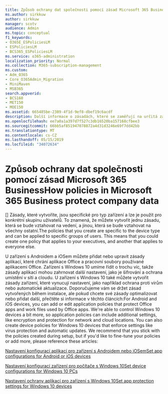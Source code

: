 ```yaml
---
title: Způsob ochrany dat společnosti pomocí zásad Microsoft 365 Business
ms.author: sirkkuw
author: sirkkuw
manager: scotv
audience: Admin
ms.topic: conceptual
f1_keywords:
- O365E_ESPoliciesLM
- ESPoliciesLM
- BCS365_ESPoliciesLM
ms.service: o365-administration
localization_priority: Normal
ms.collection: M365-subscription-management
ms.custom:
- Adm_O365
- Core_O365Admin_Migration
- MiniMaven
- MSB365
search.appverid:
- BCS160
- MET150
- MOE150
ms.assetid: 665485be-2389-4f1d-9ef8-dbef19c6acdf
description: Další informace o zásadách, které se zaměřují na určitá zařízení a skupin zabezpečení k ochraně dat společnosti v osobních zařízeních uživatele.
ms.openlocfilehash: ee7a0a1a397d7f527c3db16520ba157168cfbee3
ms.sourcegitcommit: 66bb5af851947078872a4d31d3246e69f7dd42bb
ms.translationtype: MT
ms.contentlocale: cs-CZ
ms.lasthandoff: 05/15/2019
ms.locfileid: "34072634"
---
```

# <a name="how-policies-in-microsoft-365-business-protect-company-data"></a><span data-ttu-id="17ec7-103">Způsob ochrany dat společnosti pomocí zásad Microsoft 365 Business</span><span class="sxs-lookup"><span data-stu-id="17ec7-103">How policies in Microsoft 365 Business protect company data</span></span>

<span data-ttu-id="17ec7-p101">[] Zásady, které vytvoříte, jsou specifické pro typ zařízení a lze je použít pro konkrétní skupinu uživatelů. To znamená, že můžete vytvořit jednu zásadu, která se bude vztahovat na vedení, a jinou, která se bude vztahovat na všechny ostatní.</span><span class="sxs-lookup"><span data-stu-id="17ec7-p101">The policies that you create are specific to the device type and can be applied to specific groups of users. This means that you could create one policy that applies to your executives, and another that applies to everyone else.</span></span>
  
<span data-ttu-id="17ec7-p102">U zařízení s Androidem a iOSem můžete přidat nebo upravit zásady aplikací, které chrání aplikace Office a pracovní soubory používané aplikacemi Office. Zařízení s Windows 10 umíme řídit o trochu víc, takže zásady aplikací mohou zahrnovat další nastavení, jako je šifrování a ochrana umístění v síti a cloudu. U zařízení s Windows 10 také můžete vytvořit zásady zařízení, které vynucují nastavení, jako například ochrana proti virům nebo automatické aktualizace. Doporučujeme vám se držet zásad vytvořených během instalace, ale pokud chcete své zásady optimalizovat nebo přidat další, přečtěte si informace v těchto článcích:</span><span class="sxs-lookup"><span data-stu-id="17ec7-p102">For Android and iOS devices, you can add or edit application policies that protect Office apps and work files used by Office apps. We're able to control Windows 10 devices a bit more, so application policies can include additional settings, like encryption and protection for network and cloud locations. You can also create device policies for Windows 10 devices that enforce settings like virus protection and automatic updates. We recommend that you stick with the policies created during setup, but if you'd like to fine-tune your policies or add more, please reference these articles:</span></span>
  
[<span data-ttu-id="17ec7-110">Nastavení konfigurací aplikací pro zařízení s Androidem nebo iOSem</span><span class="sxs-lookup"><span data-stu-id="17ec7-110">Set app configurations for Android or iOS devices</span></span>](app-protection-settings-for-android-and-ios.md)
  
[<span data-ttu-id="17ec7-111">Nastavení konfigurací zařízení pro počítače s Windows 10</span><span class="sxs-lookup"><span data-stu-id="17ec7-111">Set device configurations for Windows 10 PCs</span></span>](protection-settings-for-windows-10-pcs.md)
  
[<span data-ttu-id="17ec7-112">Nastavení ochrany aplikací pro zařízení s Windows 10</span><span class="sxs-lookup"><span data-stu-id="17ec7-112">Set app protection settings for Windows 10 devices</span></span>](protection-settings-for-windows-10-devices.md)
  

